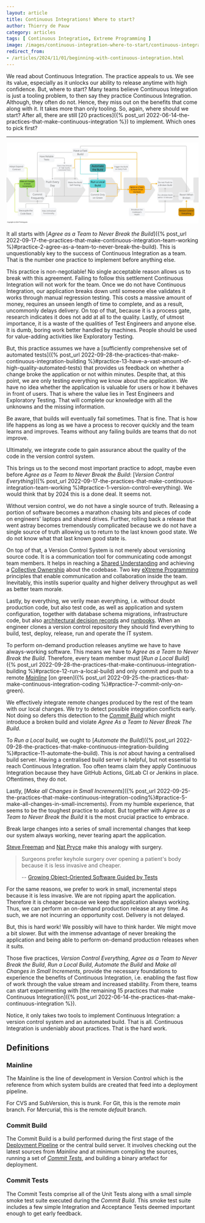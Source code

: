 ```yaml
---
layout: article
title: Continuous Integrations! Where to start?
author: Thierry de Pauw
category: articles
tags: [ Continuous Integration, Extreme Programming ]
image: /images/continuous-integration-where-to-start/continuous-integration-where-to-start.jpg
redirect_from:
- /articles/2024/11/01/beginning-with-continuous-integration.html
---
```


We read about Continuous Integration. The practice appeals to us. We see its value, especially as it unlocks our ability to release anytime with high confidence. But, where to start? Many teams believe Continuous Integration is just a tooling problem, to then say they practice Continuous Integration. Although, they often do not. Hence, they miss out on the benefits that come along with it. It takes more than only tooling. So, again, where should we start? After all, there are still [20 practices]({% post_url 2022-06-14-the-practices-that-make-continuous-integration %}) to implement. Which ones to pick first?

---

![Continuous Integration! Where to start?](/images/continuous-integration-where-to-start/continuous-integration-where-to-start.jpg)

It all starts with [*Agree as a Team to Never Break the Build*]({% post_url 2022-09-17-the-practices-that-make-continuous-integration-team-working %}#practice-2-agree-as-a-team-to-never-break-the-build). This is unquestionably key to the success of Continuous Integration as a team. That is the number one practice to implement before anything else.

This practice is non-negotiable! No single acceptable reason allows us to break with this agreement. Failing to follow this settlement Continuous Integration will not work for the team. Once we do not have Continuous Integration, our application breaks down until someone else validates it works through manual regression testing. This costs a massive amount of money, requires an unseen length of time to complete, and as a result, uncommonly delays delivery. On top of that, because it is a process gate, research indicates it does not add at all to the quality. Lastly, of utmost importance, it is a waste of the qualities of Test Engineers and anyone else. It is dumb, boring work better handled by machines. People should be used for value-adding activities like Exploratory Testing.

But, this practice assumes we have a [sufficiently comprehensive set of automated tests]({% post_url 2022-09-28-the-practices-that-make-continuous-integration-building %}#practice-13-have-a-vast-amount-of-high-quality-automated-tests) that provides us feedback on whether a change broke the application or not within minutes. Despite that, at this point, we are only testing everything we know about the application. We have no idea whether the application is valuable for users or how it behaves in front of users. That is where the value lies in Test Engineers and Exploratory Testing. That will complete our knowledge with all the unknowns and the missing information.

Be aware, that builds will eventually fail sometimes. That is fine. That is how life happens as long as we have a process to recover quickly and the team learns and improves. Teams without any failing builds are teams that do not improve.

Ultimately, we integrate code to gain assurance about the quality of the code in the version control system.

This brings us to the second most important practice to adopt, maybe even before *Agree as a Team to Never Break the Build*: [*Version Control Everything*]({% post_url 2022-09-17-the-practices-that-make-continuous-integration-team-working %}#practice-1-version-control-everything). We would think that by 2024 this is a done deal. It seems not.

Without version control, we do not have a single source of truth. Releasing a portion of software becomes a marathon chasing bits and pieces of code on engineers' laptops and shared drives. Further, rolling back a release that went astray becomes tremendously complicated because we do not have a single source of truth allowing us to return to the last known good state. We do not know what that last known good state is.

On top of that, a Version Control System is not merely about versioning source code. It is a communication tool for communicating code amongst team members. It helps in reaching a [Shared Understanding](https://en.wikipedia.org/wiki/Extreme_programming_practices#Shared_understanding) and achieving a [Collective Ownership](http://www.extremeprogramming.org/rules/collective.html) about the codebase. Two key [eXtreme Programming](http://www.extremeprogramming.org/) principles that enable communication and collaboration inside the team. Inevitably, this instils superior quality and higher delivery throughput as well as better team morale.

Lastly, by everything, we verily mean everything, i.e. without doubt production code, but also test code, as well as application and system configuration, together with database schema migrations, infrastructure code, but also [architectural decision records](https://www.cognitect.com/blog/2011/11/15/documenting-architecture-decisions) and [runbooks](https://www.pagerduty.com/resources/learn/what-is-a-runbook/). When an engineer clones a version control repository they should find everything to build, test, deploy, release, run and operate the IT system.

To perform on-demand production releases anytime we have to have always-working software. This means we have to *Agree as a Team to Never Break the Build*. Therefore, every team member must [*Run a Local Build*]({% post_url 2022-09-28-the-practices-that-make-continuous-integration-building %}#practice-12-run-a-local-build) and only commit and push to a remote [*Mainline*](#mainline) [on green]({% post_url 2022-09-25-the-practices-that-make-continuous-integration-coding %}#practice-7-commit-only-on-green).

We effectively integrate remote changes produced by the rest of the team with our local changes. We try to detect possible integration conflicts early. Not doing so defers this detection to the [*Commit Build*](#commit-build) which might introduce a broken build and violate *Agree As a Team to Never Break The Build*.

To *Run a Local build*, we ought to [*Automate the Build*]({% post_url 2022-09-28-the-practices-that-make-continuous-integration-building %}#practice-11-automate-the-build). This is *not* about having a centralised build server. Having a centralised build server is helpful, but not essential to reach Continuous Integration. Too often teams claim they apply Continuous Integration because they have GitHub Actions, GitLab CI or Jenkins in place. Oftentimes, they do not.

Lastly, [*Make all Changes in Small Increments*]({% post_url 2022-09-25-the-practices-that-make-continuous-integration-coding%}#practice-5-make-all-changes-in-small-increments). From my humble experience, that seems to be the toughest practice to adopt. But together with *Agree as a Team to Never Break the Build* it is the most crucial practice to embrace.

Break large changes into a series of small incremental changes that keep our system always working, never tearing apart the application.

[Steve Freeman](https://www.linkedin.com/in/stevefreeman/) and [Nat Pryce](https://www.linkedin.com/in/natpryce/) make this analogy with surgery.

> Surgeons prefer keyhole surgery over opening a patient's body because it is less invasive and cheaper.
>
> -- [Growing Object-Oriented Software Guided by Tests](https://www.goodreads.com/book/show/4268826-growing-object-oriented-software-guided-by-tests)

For the same reasons, we prefer to work in small, incremental steps because it is less invasive. We are not ripping apart the application. Therefore it is cheaper because we keep the application always working. Thus, we can perform an on-demand production release at any time. As such, we are not incurring an opportunity cost. Delivery is not delayed.

But, this is hard work! We possibly will have to think harder. We might move a bit slower. But with the immense advantage of never breaking the application and being able to perform on-demand production releases when it suits.

Those five practices, *Version Control Everything*, *Agree as a Team to Never Break the Build*, *Run a Local Build*, *Automate the Build* and *Make all Changes in Small Increments*, provide the necessary foundations to experience the benefits of Continuous Integration, i.e. enabling the fast flow of work through the value stream and increased stability. From there, teams can start experimenting with [the remaining 15 practices that make Continuous Integration]({% post_url 2022-06-14-the-practices-that-make-continuous-integration %}).

Notice, it only takes two tools to implement Continuous Integration: a version control system and an automated build. That is all. Continuous Integration is undeniably about practices. That is the hard work.

## Definitions

### Mainline

The Mainline is the line of development in Version Control which is the reference from which system builds are created that feed into a deployment pipeline.

For CVS and SubVersion, this is *trunk*. For Git, this is the remote *main* branch. For Mercurial, this is the remote *default* branch.

### Commit Build

The Commit Build is a build performed during the first stage of the [Deployment Pipeline](https://continuousdelivery.com/implementing/patterns/#the-deployment-pipeline) or the central build server. It involves checking out the latest sources from *Mainline* and at minimum compiling the sources, running a set of [*Commit Tests*](#commit-tests), and building a binary artefact for deployment.

### Commit Tests

The Commit Tests comprise all of the Unit Tests along with a small simple smoke test suite executed during the *Commit Build*. This smoke test suite includes a few simple Integration and Acceptance Tests deemed important enough to get early feedback.
